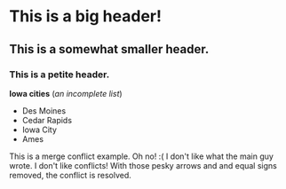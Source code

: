 # This is a big header!
## This is a somewhat smaller header.
### This is a petite header.

**Iowa cities** (*an incomplete list*)
- Des Moines
- Cedar Rapids
- Iowa City
- Ames

This is a merge conflict example. Oh no! :(
I don't like what the main guy wrote. I don't like conflicts!
With those pesky arrows and and equal signs removed, the conflict is resolved.
